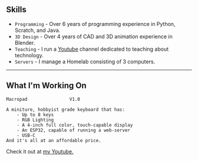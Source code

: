 ﻿## Skills

* `Programming` - Over 6 years of programming experience in Python, Scratch, and Java.
* `3D Design` - Over 4 years of CAD and 3D animation experience in Blender.
* `Teaching` - I run a [Youtube](https://youtube.com/@3XAY) channel dedicated to teaching about technology.
* `Servers` - I manage a Homelab consisting of 3 computers.

***

## What I'm Working On

    Macropad				V1.0
    
	A miniture, hobbyist grade keyboard that has:
		- Up to 8 keys
		- RGB Lighting
		- A 4-inch full color, touch-capable display
		- An ESP32, capable of running a web-server
		- USB-C
	And it's all at an affordable price.

Check it out at [my Youtube.](https://youtube.com/playlist?list=PL8pZ9v0F1Ks129zUu4XXuUV3RIhgbw_p-&si=nOwj428BzX6T7yA6)